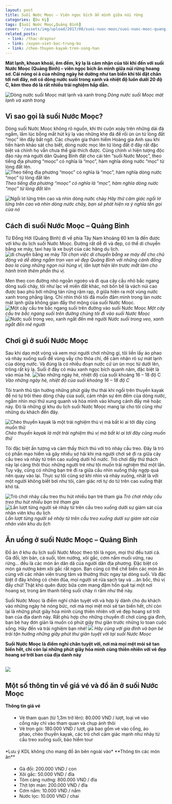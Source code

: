 ```yaml
---
layout: post
title: Suối Nước Moọc – Viên ngọc bích ẩn mình giữa núi rừng
categories: [Du Ký]
tags: [Suối Nước Moọc,Quảng Bình]
cover: '/assets/img/upload/2017/08/suoi-nuoc-mooc/suoi-nuoc-mooc-quang-binh-2.jpg'
related_posts:
 - link: /thac-draynur
 - link: /xuyen-viet-bac-trung-bo
 - link: /cheo-thuyen-kayak-tren-song-han
---
```


**Mát lạnh, khoan khoái, êm đềm, kỳ lạ là cảm nhận của tôi khi đến với suối Nước Moọc (Quảng Bình) – viên ngọc bích ẩn mình giữa núi rừng hoang sơ. Cái nóng oi ả của những ngày hè dường như tan biến khi tôi đặt chân tới nơi đây, nơi có dòng nước suối trong xanh và nhiệt độ luôn dưới 20 độ C, kèm theo đó là rất nhiều trải nghiệm hấp dẫn.**

![Dòng nước suối Moọc mát lạnh và xanh trong](assets/img/upload/2017/08/suoi-nuoc-mooc/suoi-nuoc-mooc-quang-binh-1.jpg)
*Dòng nước suối Moọc mát lạnh và xanh trong*

## Vì sao gọi là suối Nước Moọc?
Dòng suối Nước Moọc không rõ nguồn, khi thì cuộn xoáy trên những dải đá ngầm, lắm lúc bỗng mất hút kỳ lạ vào những khe đá để rồi ùn ùn từ lòng đất “mọc” lên đầy bất ngờ. Các chuyên gia thám hiểm Hoàng gia Anh sau khi tiến hành khảo sát cho biết, dòng nước mọc lên từ lòng đất ở đây rất đặc biệt và chính họ vẫn chưa thể giải thích được. Cũng chính vì hiện tượng độc đáo này mà người dân Quảng Bình đặt cho cái tên “suối Nước Moọc”, theo tiếng địa phương “moọc” có nghĩa là “mọc”, hàm nghĩa dòng nước “mọc” từ lòng đất lên.
![Theo tiếng địa phương “moọc” có nghĩa là “mọc”, hàm nghĩa dòng nước “mọc” từ lòng đất lên](assets/img/upload/2017/08/suoi-nuoc-mooc/suoi-nuoc-mooc-quang-binh-2.jpg)
*Theo tiếng địa phương “moọc” có nghĩa là “mọc”, hàm nghĩa dòng nước “mọc” từ lòng đất lên*

![Ngồi lơ lửng trên cao và nhìn dòng nước chảy](assets/img/upload/2017/08/suoi-nuoc-mooc/suoi-nuoc-mooc-quang-binh-3.jpg)
*Hãy thử cảm giác ngồi lơ lửng trên cao và nhìn dòng nước chảy, bạn sẽ phát hiện ra ý nghĩa tên gọi của nó*


## Cách đi suối Nước Moọc – Quảng Bình
Từ Đồng Hới (Quảng Bình) đi về phía Tây Nam khoảng 60 km là đến được với khu du lịch suối Nước Moọc. Đường rất dễ đi và đẹp, có thể di chuyển bằng xe máy, taxi hay là xe buýt của các hãng du lịch.
![di chuyển bằng xe máy](assets/img/upload/2017/08/suoi-nuoc-mooc/suoi-nuoc-mooc-quang-binh-5.jpg)
*Tôi chọn việc di chuyển bằng xe máy để cho chủ động và dễ dàng ngắm trọn vẹn vẻ đẹp Quảng Bình với những cánh đồng bao la cùng những ngọn núi hùng vĩ, lần lượt hiện lên trước mắt làm cho hành trình thêm phần thú vị.*


Men theo con đường nhỏ ngoằn ngoèo và đi qua cây cầu nhỏ bắc ngang dòng suối chảy, tôi như lạc về miền đất khác, nơi bốn bề là vách núi cao được bao phủ bởi những tán rừng rậm rạp, ở giữa hiện ra một vùng nước xanh trong phẳng lặng. Chỉ nhìn thôi tôi đã muốn đắm mình trong làn nước mát lạnh giữa không gian đầy thơ mộng của suối Nước Moọc.
![Một cây cầu tre bắc ngang suối trên đường vào suối Nước Moọc](assets/img/upload/2017/08/suoi-nuoc-mooc/suoi-nuoc-mooc-quang-binh-6.jpg)
*Một cây cầu tre bắc ngang suối trên đường chúng tôi đi vào suối Nước Moọc*
![Nước suối trong veo, xanh ngắt đến mê người](assets/img/upload/2017/08/suoi-nuoc-mooc/suoi-nuoc-mooc-quang-binh-7.jpg)
*Nước suối trong veo, xanh ngắt đến mê người*


## Chơi gì ở suối Nước Moọc
Sau khi dạo một vòng và xem mọi người chơi những gì, tôi liền lấy áo phao và nhảy xuống suối để vùng vẫy cho thỏa chí, để cảm nhận rõ sự mát lạnh của dòng nước. Và đúng là có nhiều đoạn nước cứ ùn ùn mọc từ dưới lên, trông rất kỳ lạ. Suối ở đây có màu xanh ngọc bích quanh năm, đặc biệt là vào mùa hè.
![Vào những ngày hè, nhiệt độ của suối khoảng 16 – 18 độ C](assets/img/upload/2017/08/suoi-nuoc-mooc/suoi-nuoc-mooc-quang-binh-8.jpg)
*Vào những ngày hè, nhiệt độ của suối khoảng 16 – 18 độ C*


Tôi tranh thủ tận hưởng những phút giây thư thái khi ngồi trên thuyền kayak để nó tự trôi theo dòng chảy của suối, cảm nhận sự êm đềm của dòng nước, ngắm nhìn mọi thứ xung quanh và hòa mình vào khung cảnh đầy mê hoặc này. Đó là những gì khu du lịch suối Nước Moọc mang lại cho tôi cũng như những du khách đến đây.

![Chèo thuyền kayak là một trải nghiệm thú vị mà bất kì ai tới đây cũng muốn thử](assets/img/upload/2017/08/suoi-nuoc-mooc/suoi-nuoc-mooc-quang-binh-10.jpg)
*Chèo thuyền kayak là một trải nghiệm thú vị mà bất kì ai tới đây cũng muốn thử*

Tôi đặc biệt ấn tượng và cảm thấy thích thú với trò nhảy cầu treo. Đây là trò có phần mạo hiểm và gây nhiều sợ hãi khi mà người chơi sẽ đi ra giữa cây cầu treo và nhảy từ trên cao xuống dưới hồ nước. Trò chơi đầy thử thách này lại càng thôi thúc những người trẻ như tôi muốn trải nghiệm thử một lần. Tuy vậy, cũng có những bạn trẻ đi ra giữa cầu nhìn xuống thấy ngợp quá nên quay vào lại. Thực sự tôi cũng sợ khi nhìn và nhảy xuống, nhất là với một người không biết bơi như tôi, cảm giác rơi tự do từ trên cao xuống thật khó tả.

![Trò chơi nhảy cầu treo thu hút nhiều bạn trẻ tham gia](assets/img/upload/2017/08/suoi-nuoc-mooc/suoi-nuoc-mooc-quang-binh-12.jpg)
*Trò chơi nhảy cầu treo thu hút nhiều bạn trẻ tham gia*
![Lần lượt từng người sẽ nhảy từ trên cầu treo xuống dưới sự giám sát của nhân viên khu du lịch](assets/img/upload/2017/08/suoi-nuoc-mooc/suoi-nuoc-mooc-quang-binh-15.jpg)
*Lần lượt từng người sẽ nhảy từ trên cầu treo xuống dưới sự giám sát của nhân viên khu du lịch*

## Ăn uống ở suối Nước Moọc – Quảng Bình
Đồ ăn ở khu du lịch suối Nước Moọc theo tôi là ngon, mọi thứ đều tươi cả. Gà đồi, lợn bản, cá suối, tôm nướng, xôi gấc, cơm nắm muối vừng, rau rừng… đều là các món ăn dân dã của người dân địa phương. Đặc biệt có món gà nướng kèm xôi gấc rất ngon. Bạn cũng có thể chế biến các món ăn cùng với các nhân viên trung tâm và thưởng thức ngay tại dòng suối. Và đặc biệt ở đây không có chén đũa, mọi người sẽ rửa sạch tay và …ăn bốc, thú vị đấy chứ! Thật khó quên được bữa cơm mang đậm hồn quê tại một nơi hoang sơ, trong âm thanh tiếng suối chảy rì rầm như thế này.

Suối Nước Moọc là điểm nghỉ chân tuyệt vời và hợp lý dành cho du khách vào những ngày hè nóng bức, nơi mà mọi mệt mỏi sẽ tan biến hết, chỉ còn lại là những phút giây hòa mình cùng thiên nhiên với vẻ đẹp hoang sơ trời ban của địa danh này. Rất phù hợp cho những chuyến đi chơi cùng gia đình, bạn bè hay đơn giản là muốn có phút giây thư giãn trước những lo toan cuộc sống. Hãy đến và trải nghiệm bạn nhé!
![](assets/img/upload/2017/08/suoi-nuoc-mooc/suoi-nuoc-mooc-quang-binh-11.jpg)
*Hãy cùng với gia đình và bạn bè trải tận hưởng những giây phút thư giãn tuyệt vời tại suối Nước Moọc*

**Suối Nước Moọc là điểm nghỉ chân tuyệt vời, nơi mà mọi mệt mỏi sẽ tan biến hết, chỉ còn lại những phút giây hòa mình cùng thiên nhiên với vẻ đẹp hoang sơ trời ban của địa danh này**

![](assets/img/upload/2017/08/suoi-nuoc-mooc/suoi-nuoc-mooc-quang-binh-9.jpg)
---
## Một số thông tin về giá vé và đồ ăn ở suối Nước Moọc

**Thông tin giá vé**
<ul style="margin: 20px">
    <li>Vé tham quan (từ 1,3m trở lên): 80.000 VND / lượt, loại vé vào cổng này chỉ vào tham quan và chụp ảnh thôi</li>
    <li>Vé trọn gói: 180.000 VND / lượt, giá bao gồm vé vào cổng, áo phao, chèo thuyền kayak, các trò chơi cảm giác mạnh như nhảy từ cầu treo xuống suối, bảo hiểm tour</li>
</ul>
*Lưu ý KDL không cho mang đồ ăn bên ngoài vào*
**Thông tin các món ăn**
<ul style="margin: 20px">
    <li>
        Gà đồi: 200.000 VND / con
    </li>
    <li>
        Xôi gấc:  50.000 VND / đĩa
    </li>
    <li>
        Tôm càng nướng: 800.000 VND / đĩa
    </li>
    <li>
        Thịt lợn mán: 200.000 VND / đĩa
    </li>
    <li>
        Cơm nắm: 10.000 VND / nắm
    </li>
    <li>
        Nước lọc: 10.000 VND / chai
    </li>
</ul>